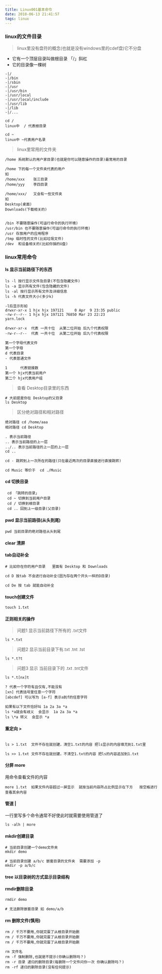 ```yaml
---
title: Linux001基本命令
date: 2018-06-13 21:41:57
tags: linux
---
```


### linux的文件目录

> linux里没有盘符的概念(也就是没有windows里的cdef盘)它不分盘

- 它有一个顶层目录叫做根目录 「/」斜杠
- 它的目录像一棵树

```
-|/
-|/bin
-|/sbin
-|/usr
-|/usr/bin
-|/usr/local
-|/usr/local/include
-|/usr/lib
-|/lib
-|/...
```

```
cd / 
linux中  / 代表根目录

cd ~
linux中 ~代表用户名录
```

> linux里常用的文件夹

```
/home 系统默认的用户家目录(也就是你可以随意操作的目录)最常用的目录

/home 下的每一个文件夹代表的用户
如 
/home/xxx    张三目录
/home/yyy    李四目录

/home/xxx/   又会有一些文件夹 
如 
Desktop(桌面) 
Downloads(下载相关的)


/bin 不要随意操作(可运行命令的执行环境)
/usr/bin 也不要随意操作(可运行命令的执行环境)
/usr 存放用户的应用程序
/tmp 临时性的文件(比如垃圾文件)
/dev  和设备相关的(比如你插的U盘)
```

### linux常用命令

#### ls 显示当前路径下的东西

```
ls -l 按行显示文件及目录(不包含隐藏文件)
ls -a 显示所有文件(包含隐藏的文件)
ls -al 按行显示所有文件及详细信息
ls -h 代表文件大小(多少k)

-l后显示形如
drwxr-xr-x 1 hjx hjx 197121     0 Apr  9 23:35 public
-rw-r--r-- 1 hjx hjx 197121 76850 Mar 23 22:23 
yarn.lock

drwxr-xr-x  代表 一共十位  从第二位开始 后九个代表权限 
-rw-r--r--  代表 一共十位  从第二位开始 后九个代表权限

第一个字母代表文件
第一个字母
d 代表目录
- 代表普通文件

1      代表链接数
第一个 hjx代表当前用户
第二个 hjx代表用户组
```

> 查看 Desktop目录里的东西

```
# 大前提是你在 Desktop的父目录
ls Desktop
```

> 区分绝对路径和相对路径

```
绝对路径 cd /home/aaa
相对路径 cd Desktop    

. 表示当前路径
.. 表示当前路径的上一层
../.. 表示当前路径的上一层的上一层
cd ..

cd - 跳转到上一次所在的路径(只在最近两次的目录直接进行直接跳转)

cd Music 等价于  cd ./Music
```


#### cd 切换目录

```
 cd 「跳转的目录」
 cd ~ 切换到当前用户目录
 cd / 切换到根目录
 cd .. 回到上一级目录(父目录)
```

#### pwd 显示当前路径(从头到尾)

```
pwd 当前目录的绝对路径从头到尾
```

#### clear 清屏

#### tab自动补全

```
# 比如你在你的用户目录   里面有 Desktop 和 Downloads

cd D 按tab 不会进行自动补全(因为存在两个开头一样的D目录)

cd De 按 tab 就能自动补全
```

#### touch创建文件

```
touch 1.txt
```

#### 正则相关的操作

> 问题1 显示当前路径下所有的 .txt文件

```
ls *.txt
```

> 问题2 显示当前目录下有.txt .tnt .tst

```
ls *.t?t
```

> 问题3 显示 当前目录下的 .txt .tnt文件

```
ls *.t[nx]t
```

```
? 代表一个字符有且仅有,不能没有
[xn] 代表括号里任意一个字符
[abcdef] 可以写为 [a-f] 表示a到f的任意字符

如果有以下文件恰好叫 1a 2a 3a *a
ls *a就会有歧义  会显示  1a 2a 3a *a
ls \*a 转义  会显示 *a
```

#### 重定向 >

```

ls > 1.txt  文件不存在就创建，清空1.txt的内容 把ls显示的内容填充到1.txt里

ls >> 1.txt 文件不存在就创建，不清空1.txt的内容 把ls的内容追加到1.txt
```

#### 分屏 more

用命令查看文件的内容

```
more 1.txt  如果文件内容超过一屏显示  就按当前内容所占比例显示在下方   按空格进行查看其余内容
```

#### 管道 |

一行里写多个命令通常不好使此时就需要使用管道了

```
ls -alh | more
```

#### mkdir创建目录

```
# 当前目录创建一个demo文件夹
mkdir demo 

# 当前目录创建 a/b/c 嵌套目录的文件夹  需要添加 -p
mkdir -p a/b/c
```

#### tree 以目录树的方式显示目录结构

#### rmdir删除目录

```
rmdir demo

# 无法删除嵌套目录 如 demo/a/b
```

#### rm 删除文件(慎用)

```
rm / 千万不要用,你就完蛋了从根目录开始删
rm / 千万不要用,你就完蛋了从根目录开始删
rm / 千万不要用,你就完蛋了从根目录开始删

rm 文件名
rm -f 强制删除,也就是不提示(你确认删除吗？)
rm -r 目录 递归的删除目录(每删除一个文件问你一次 你确认删除吗？)
rm -rf 递归的删除目录(没有任何提示)
```



